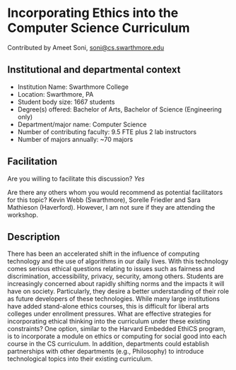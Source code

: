 # Incorporating Ethics into the Computer Science Curriculum
Contributed by Ameet Soni, soni@cs.swarthmore.edu

## Institutional and departmental context
- Institution Name: Swarthmore College
- Location: Swarthmore, PA
- Student body size: 1667 students
- Degree(s) offered: Bachelor of Arts, Bachelor of Science (Engineering only)
- Department/major name: Computer Science
- Number of contributing faculty: 9.5 FTE plus 2 lab instructors
- Number of majors annually: ~70 majors

## Facilitation
Are you willing to facilitate this discussion? _Yes_

Are there any others whom you would recommend as potential facilitators for this topic? Kevin Webb (Swarthmore), Sorelle Friedler and Sara Mathieson (Haverford).  However, I am not sure if they are attending the workshop.

## Description

There has been an accelerated shift in the influence of computing technology and the use of algorithms in our daily lives. With this technology comes serious ethical questions relating to issues such as fairness and discrimination, accessibility, privacy, security, among others.  Students are increasingly concerned about rapidly shifting norms and the impacts it will have on society.  Particularly, they desire a better understanding of their role as future developers of these technologies.  While many large institutions have added stand-alone ethics courses, this is difficult for liberal arts colleges under enrollment pressures.  What are effective strategies for incorporating ethical thinking into the curriculum under these existing constraints?  One option, similar to the Harvard Embedded EthiCS program, is to incorporate a module on ethics or computing for social good into each course in the CS curriculum.  In addition, departments could establish partnerships with other departments (e.g., Philosophy) to introduce technological topics into their existing curriculum.
